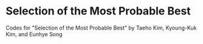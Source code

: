 # Selection of the Most Probable Best
Codes for "Selection of the Most Probable Best" by Taeho Kim, Kyoung-Kuk Kim, and Eunhye Song
